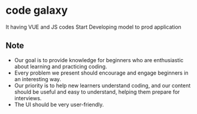 # code galaxy
It having VUE and JS codes
Start Developing model to prod application

## Note
- Our goal is to provide knowledge for beginners who are enthusiastic about learning and practicing coding.
- Every problem we present should encourage and engage beginners in an interesting way.
- Our priority is to help new learners understand coding, and our content should be useful and easy to understand, helping them prepare for interviews.
- The UI should be very user-friendly.
